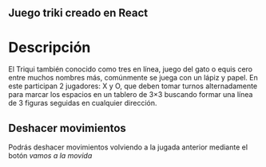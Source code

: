 ## Juego triki creado en React

# Descripción 

El Triqui también conocido como tres en línea, juego del gato o equis cero entre muchos nombres más, comúnmente se juega con un lápiz y papel. En este participan 2 jugadores:  X y O, que deben tomar turnos alternadamente para marcar los espacios en un tablero de 3×3 buscando formar una línea de 3 figuras seguidas en cualquier dirección.

## Deshacer movimientos

Podrás deshacer movimientos volviendo a la jugada anterior mediante el botón *vamos a la movida*